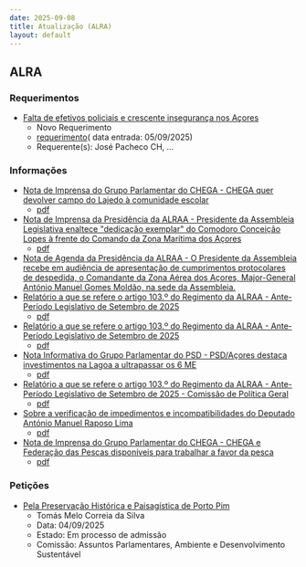 ```yaml
---
date: 2025-09-08
title: Atualização (ALRA)
layout: default
---
```

## ALRA

### Requerimentos

* [Falta de efetivos policiais e crescente insegurança nos Açores](http://base.alra.pt:82/4DACTION/w_pesquisa_registo/4/8940)
  * Novo Requerimento
  * [requerimento](http://base.alra.pt:82/Doc_Req/XIIIreque411.pdf)( data entrada: 05/09/2025)
  * Requerente(s): José Pacheco CH, ...

### Informações

* [Nota de Imprensa do Grupo Parlamentar do CHEGA - CHEGA quer devolver campo do Lajedo à comunidade escolar](http://base.alra.pt:82/4DACTION/w_pesquisa_registo/8/22036)
  * [pdf](http://base.alra.pt:82/Doc_Noticias/NI22036.pdf)
* [Nota de Imprensa da Presidência da ALRAA - Presidente da Assembleia Legislativa enaltece "dedicação exemplar" do Comodoro Conceição Lopes à frente do Comando da Zona Marítima dos Açores](http://base.alra.pt:82/4DACTION/w_pesquisa_registo/8/22037)
  * [pdf](http://base.alra.pt:82/Doc_Noticias/NI22037.pdf)
* [Nota de Agenda da Presidência da ALRAA - O Presidente da Assembleia recebe em audiência de apresentação de cumprimentos protocolares de despedida, o Comandante da Zona Aérea dos Açores, Major-General António Manuel Gomes Moldão, na sede da Assembleia.](http://base.alra.pt:82/4DACTION/w_pesquisa_registo/8/22038)
* [Relatório a que se refere o artigo 103.º do Regimento da ALRAA - Ante-Período Legislativo de Setembro de 2025](http://base.alra.pt:82/4DACTION/w_pesquisa_registo/8/22039)
  * [pdf](http://base.alra.pt:82/Doc_Noticias/NI22039.pdf)
* [Relatório a que se refere o artigo 103.º do Regimento da ALRAA - Ante-Período Legislativo de Setembro de 2025](http://base.alra.pt:82/4DACTION/w_pesquisa_registo/8/22040)
  * [pdf](http://base.alra.pt:82/Doc_Noticias/NI22040.pdf)
* [Nota Informativa do Grupo Parlamentar do PSD - PSD/Açores destaca investimentos na Lagoa a ultrapassar os 6 ME](http://base.alra.pt:82/4DACTION/w_pesquisa_registo/8/22041)
  * [pdf](http://base.alra.pt:82/Doc_Noticias/NI22041.pdf)
* [Relatório a que se refere o artigo 103.º do Regimento da ALRAA - Ante-Período Legislativo de Setembro de 2025 - Comissão de Política Geral](http://base.alra.pt:82/4DACTION/w_pesquisa_registo/8/22042)
  * [pdf](http://base.alra.pt:82/Doc_Noticias/NI22042.pdf)
* [Sobre a verificação de impedimentos e incompatibilidades do Deputado António Manuel Raposo Lima](http://base.alra.pt:82/4DACTION/w_pesquisa_registo/8/22044)
  * [pdf](http://base.alra.pt:82/Doc_Noticias/NI22044.pdf)
* [Nota de Imprensa do Grupo Parlamentar do CHEGA - CHEGA e Federação das Pescas disponíveis para trabalhar a favor da pesca](http://base.alra.pt:82/4DACTION/w_pesquisa_registo/8/22045)
  * [pdf](http://base.alra.pt:82/Doc_Noticias/NI22045.pdf)

### Petições

* [Pela Preservação Histórica e Paisagística de Porto Pim](http://base.alra.pt:82/4DACTION/w_pesquisa_registo/6/1034)
  * Tomás Melo Correia da Silva
  * Data: 04/09/2025
  * Estado: Em processo de admissão
  * Comissão: Assuntos Parlamentares, Ambiente e Desenvolvimento Sustentável
